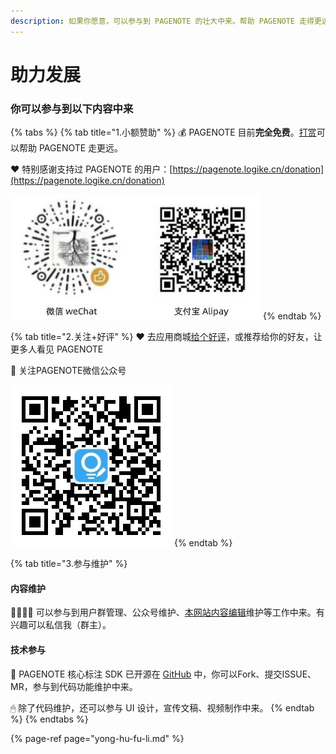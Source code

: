 ```yaml
---
description: 如果你愿意，可以参与到 PAGENOTE 的壮大中来。帮助 PAGENOTE 走得更远。
---
```


# 助力发展

### 你可以参与到以下内容中来

{% tabs %}
{% tab title="1.小额赞助" %}
💰 PAGENOTE 目前**完全免费**。[打赏](https://pagenote.logike.cn/donation)可以帮助 PAGENOTE 走更远。

❤ 特别感谢支持过 PAGENOTE 的用户：[https://pagenote.logike.cn/donation](https://pagenote.logike.cn/donation)

![&#x91D1;&#x989D;&#x968F;&#x610F;&#x3001;&#x81EA;&#x9009;&#x8BBE;&#x5B9A;&#x3002;&#x8D5E;&#x52A9;&#x7528;&#x6237;&#x672A;&#x6765;&#x5C06;&#x5F97;&#x5230;&#x6700;&#x5927;&#x7A0B;&#x5EA6;&#x4F18;&#x60E0;&#x3001;&#x798F;&#x5229;](../.gitbook/assets/image%20%282%29.png)
{% endtab %}

{% tab title="2.关注+好评" %}
❤ 去应用商城[给个好评](https://pagenote.logike.cn/rate)，或推荐给你的好友，让更多人看见 PAGENOTE

💬 关注PAGENOTE微信公众号

![&#x5FAE;&#x4FE1;&#x626B;&#x7801;&#x5173;&#x6CE8;&#x516C;&#x4F17;&#x53F7;](../.gitbook/assets/wechat.jpg)
{% endtab %}

{% tab title="3.参与维护" %}
#### 内容维护

👨👨👧👧 可以参与到用户群管理、公众号维护、[本网站内容编辑](https://github.com/rowthan/help-pagenote)维护等工作中来。有兴趣可以私信我（群主）。

#### 技术参与

🐞 PAGENOTE 核心标注 SDK 已开源在 [GitHub](https://github.com/rowthan/pagenote) 中，你可以Fork、提交ISSUE、MR，参与到代码功能维护中来。

🖱 除了代码维护，还可以参与 UI 设计，宣传文稿、视频制作中来。
{% endtab %}
{% endtabs %}

{% page-ref page="yong-hu-fu-li.md" %}




